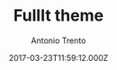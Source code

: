 ---
title: FullIt theme
github: 'https://github.com/fullit/fullit.github.io'
demo: 'https://fullit.github.io'
author: Antonio Trento
ssg:
  - Jekyll
cms:
  - No Cms
date: 2017-03-23T11:59:12.000Z
github_branch: master
stale: false
---